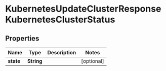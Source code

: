 

# KubernetesUpdateClusterResponseKubernetesClusterStatus


## Properties

| Name | Type | Description | Notes |
|------------ | ------------- | ------------- | -------------|
|**state** | **String** |  |  [optional] |



